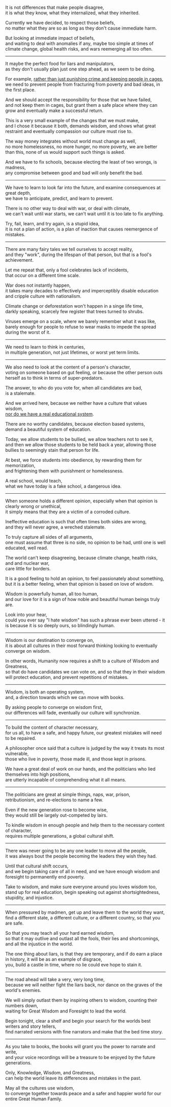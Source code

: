It is not differences that make people disagree,\
it is what they know, what they internalized, what they inherited.

Currently we have decided, to respect those beliefs,\
no matter what they are so as long as they don't cause immediate harm.

But looking at immediate impact of beliefs,\
and waiting to deal with anomalies if any, maybe too simple at times of climate change, global health risks, and wars reemerging all too often.

---

It maybe the perfect food for liars and manipulators,\
as they don't usually plan just one step ahead, as we seem to be doing.

For example, [rather than just punishing crime and keeping people in cages](https://www.youtube.com/watch?v=SQ6H-Mz6hgw),\
we need to prevent people from fracturing from poverty and bad ideas, in the first place.

And we should accept the responsibility for those that we have failed,\
and not keep them in cages, but grant them a safe place where they can grow and eventually make a successful return.

This is a very small example of the changes that we must make,\
and I chose it because it both, demands wisdom, and shows what great restraint and eventually compassion our culture must rise to.

The way money integrates without world must change as well,\
no more homelessness, no more hunger, no more poverty, we are better than this, none of us would support such things is asked.

And we have to fix schools, because electing the least of two wrongs, is madness,\
any compromise between good and bad will only benefit the bad.

---

We have to learn to look far into the future, and examine consequences at great depth,\
we have to anticipate, predict, and learn to prevent.

There is no other way to deal with war, or deal with climate,\
we can't wait until war starts, we can't wait until it is too late to fix anything.

Try, fail, learn, and try again, is a stupid idea,\
it is not a plan of action, is a plan of inaction that causes reemergence of mistakes.

---

There are many fairy tales we tell ourselves to accept reality,\
and they "work", during the lifespan of that person, but that is a fool's achievement.

Let me repeat that, only a fool celebrates lack of incidents,\
that occur on a different time scale.

War does not instantly happen,\
it takes many decades to effectively and imperceptibly disable education and cripple culture with nationalism.

Climate change or deforestation won't happen in a singe life time,\
darkly speaking, scarcely few register that trees turned to shrubs.

Viruses emerge on a scale, where we barely remember what it was like,\
barely enough for people to refuse to wear masks to impede the spread during the worst of it.

---

We need to learn to think in centuries,\
in multiple generation, not just lifetimes, or worst yet term limits.

---

We also need to look at the content of a person's character,\
voting on someone based on gut feeling, or because the other person outs herself as to think in terms of super-predators.

The answer, to who do you vote for, when all candidates are bad,\
is a stalemate.

And we arrived here, because we neither have a culture that values wisdom,\
[nor do we have a real educational system](https://www.youtube.com/watch?v=sxyKNMrhEvY).

There are no worthy candidates, because election based systems,\
demand a beautiful system of education.

Today, we allow students to be bullied, we allow teachers not to see it,\
and then we allow those students to be held back a year, allowing those bullies to seemingly stain that person for life.

At best, we force students into obedience, by rewarding them for memorization,\
and frightening them with punishment or homelessness.

A real school, would teach,\
what we have today is a fake school, a dangerous idea.

---

When someone holds a different opinion, especially when that opinion is clearly wrong or unethical,\
it simply means that they are a victim of a corroded culture.

Ineffective education is such that often times both sides are wrong,\
and they will never agree, a wreched stalemate.

To truly capture all sides of all arguments,\
one must assume that three is no side, no opinion to be had, until one is well educated, well read.

The world can't keep disagreeing, because climate change, health risks, and and nuclear war,\
care little for borders.

It is a good feeling to hold an opinion, to feel passionately about something,\
but it is a better feeling, when that opinion is based on love of wisdom.

Wisdom is powerfully human, all too human,\
and our love for it is a sign of how noble and beautiful human beings truly are.

Look into your hear,\
could you ever say "I hate wisdom" has such a phrase ever been uttered - it is because it is so deeply ours, so blindingly human.

---

Wisdom is our destination to converge on,\
it is about all cultures in their most forward thinking looking to eventually converge on wisdom.

In other words, Humanity now requires a shift to a culture of Wisdom and Greatness,\
so that do have candidates we can vote on, and so that they in their wisdom will protect education, and prevent repetitions of mistakes.

---

Wisdom, is both an operating system,\
and, a direction towards which we can move with books.

By asking people to converge on wisdom first,\
our differences will fade, eventually our culture will synchronize.

---

To build the content of character necessary,\
for us all, to have a safe, and happy future, our greatest mistakes will need to be repaired.

A philosopher once said that a culture is judged by the way it treats its most vulnerable,\
those who live in poverty, those made ill, and those kept in prisons.

We have a great deal of work on our hands, and the politicians who lied themselves into high positions,\
are utterly incapable of comprehending what it all means.

---

The politicians are great at simple things, naps, war, prison,\
retributionism, and re-elections to name a few.

Even if the new generation rose to become wise,\
they would still be largely out-competed by lairs.

To kindle wisdom in enough people and help them to the necessary content of character,\
requires multiple generations, a global cultural shift.

---

There was never going to be any one leader to move all the people,\
it was always bout the people becoming the leaders they wish they had.

Until that cultural shift occurs,\
and we begin taking care of all in need, and we have enough wisdom and foresight to permanently end poverty.

Take to wisdom, and make sure everyone around you loves wisdom too,\
stand up for real education, begin speaking out against shortsightedness, stupidity, and injustice.

---

When pressured by madmen, get up and leave them to the world they want,\
find a different state, a different culture, or a different country, so that you are safe.

So that you may teach all your hard earned wisdom,\
so that it may outlive and outlast all the fools, their lies and shortcomings, and all the injustice in the world.

The one thing about liars, is that they are temporary, and if do earn a place in history, it will be as an example of disgrace,\
you, build a castle in time, where no lie could eve hope to stain it.

---

The road ahead will take a very, very long time,\
because we will neither fight the liars back, nor dance on the graves of the world's enemies.

We will simply outlast them by inspiring others to wisdom, counting their numbers down,\
waiting for Great Wisdom and Foresight to lead the world.

Begin tonight, clear a shelf and begin your search for the worlds best writers and story tellers,\
find narrated versions with fine narrators and make that the bed time story.

---

As you take to books, the books will grant you the power to narrate and write,\
and your voice recordings will be a treasure to be enjoyed by the future generations.

Only, Knowledge, Wisdom, and Greatness,\
can help the world leave its differences and mistakes in the past.

May all the cultures use wisdom,\
to converge together towards peace and a safer and happier world for our entire Great Human Family.
